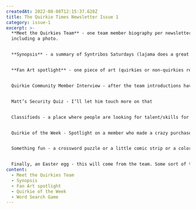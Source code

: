 ```yaml
---
createdAt: 2022-08-08T12:15:37.628Z
title: The Quirkie Times Newsletter Issue 1
category: issue-1
excerpt: >-
  **Meet the Quirkies Team** - one team member biography per newsletter,
  including a photo. 


  **Synopsis** - a summary of Syntribos Saturdays (lajama does a great job of this already ) 


  **Fan Art spotlight** - one piece of art (quirkies or non-quirkies related) with a shout out to the artist 


  Quirkie Community Member Interview - after the team introductions have concluded, we can move on to having community spotlights (video interviews would be AMAZING) 


  Matt’s Security Quiz - I’ll let him touch more on that 


  Classifieds - a place where people are looking for talent/skills for projects and can advertise! 


  Quirkie of the Week - Spotlight on a member who made a crazy purchase, raided extra hard or did something unexpected for another member. 


  Something fun - a crossword puzzle or a little comic strip or a coloring scene. 


  Finally, an Easter egg - this will come from the team. Some sort of teaser for the community to get hype and talk about.
content:
  - Meet the Quirkies Team
  - Synopsis
  - Fan Art spotlight
  - Quirkie of the Week
  - Word Search Game
---
```

